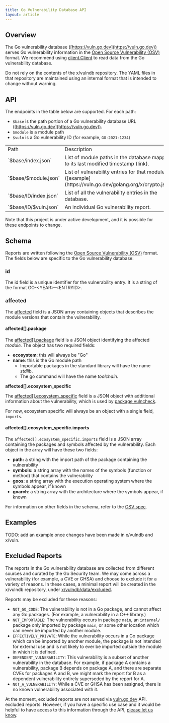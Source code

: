 ```yaml
---
title: Go Vulnerability Database API
layout: article
---
```


## Overview

The Go vulnerability database ([https://vuln.go.dev](https://vuln.go.dev))
serves Go vulnerability information in the
[Open Source Vulnerability (OSV)](https://ossf.github.io/osv-schema/) format.
We recommend using
[client.Client](https://pkg.go.dev/golang.org/x/vuln/client#Client) to read
data from the Go vulnerability database.

Do not rely on the contents of the x/vulndb repository. The YAML files in that
repository are maintained using an internal format that is intended to change
without warning.

## API

The endpoints in the table below are supported. For each path:

- `$base` is the path portion of a Go vulnerability database URL ([https://vuln.go.dev](https://vuln.go.dev)).
- `$module` is a module path
- `$vuln` is a Go vulnerability ID (for example, `GO-2021-1234`)

<table>
  <tr>
    <td>Path</td>
    <td>Description</td>
  </tr>
  <tr>
    <td>`$base/index.json`</td>
    <td>List of module paths in the database mapped to its last modified timestamp (<a href="https://vuln.go.dev/index.json">link</a>).</td>
  </tr>
  <tr>
    <td>`$base/$module.json`</td>
    <td>List of vulnerability entries for that module ([example](https://vuln.go.dev/golang.org/x/crypto.json).</td>
  </tr>
  <tr>
    <td>`$base/ID/index.json`</td>
    <td>List of all the vulnerability entries in the database. </td>
  </tr>
  <tr>
    <td>`$base/ID/$vuln.json`</td>
    <td>An individual Go vulnerability report.</td>
  </tr>
</table>

Note that this project is under active development, and it is possible for
these endpoints to change.

## Schema

Reports are written following the
[Open Source Vulnerability (OSV)](https://ossf.github.io/osv-schema/) format.
The fields below are specific to the Go vulnerability database:

### id

The id field is a unique identifier for the vulnerability entry. It is a string
of the format GO-&lt;YEAR>-&lt;ENTRYID>.

### affected

The [affected](https://ossf.github.io/osv-schema/#affected-fields) field is a
JSON array containing objects that describes the module versions that contain
the vulnerability.

#### affected[].package

The
[affected[].package](https://ossf.github.io/osv-schema/#affectedpackage-field)
field is a JSON object identifying the affected _module._ The object has two
required fields:

- **ecosystem**: this will always be "Go"
- **name**: this is the Go module path
  - Importable packages in the standard library will have the name _stdlib_.
  - The go command will have the name _toolchain_.

**affected[].ecosystem_specific**

The
[affected[].ecosystem_specific](https://ossf.github.io/osv-schema/#affectedecosystem_specific-field)
field is a JSON object with additional information about the vulnerability,
which is used by [package
vulncheck](https://pkg.go.dev/golang.org/x/vuln/vulncheck).

For now, ecosystem specific will always be an object with a single field,
`imports`.

#### affected[].ecosystem_specific.imports

The `affected[].ecosystem_specific.imports` field is a JSON array containing
the packages and symbols affected by the vulnerability. Each object in the
array will have these two fields:

- **path:** a string with the import path of the package containing the vulnerability
- **symbols:** a string array with the names of the symbols (function or method) that contains the vulnerability
- **goos**: a string array with the execution operating system where the symbols appear, if known
- **goarch**: a string array with the architecture where the symbols appear, if known

For information on other fields in the schema, refer to the [OSV spec](https://ossf.github.io/osv-schema).

## Examples

TODO: add an example once changes have been made in x/vulndb and x/vuln.

## Excluded Reports

The reports in the Go vulnerability database are collected from different
sources and curated by the Go Security team. We may come across a vulnerability
(for example, a CVE or GHSA) and choose to exclude it for a variety of reasons.
In these cases, a minimal report will be created in the x/vulndb repository,
under
[x/vulndb/data/excluded](https://github.com/golang/vulndb/tree/master/data/excluded).

Reports may be excluded for these reasons:

- `NOT_GO_CODE`: The vulnerability is not in a Go package, and cannot affect any
  Go packages. (For example, a vulnerability in  a C++ library.)
- `NOT_IMPORTABLE`: The vulnerability occurs in package `main`, an `internal/`
  package only imported by package `main`, or some  other location which can
  never be imported by another module.
- `EFFECTIVELY_PRIVATE`: While the vulnerability occurs in a Go package which
  can be imported by another module, the package is not intended for external
  use and is not likely to ever be imported outside the module in which it is
  defined.
- `DEPENDENT_VULNERABILITY`: This vulnerability is a subset of another
  vulnerability in the database. For example, if package A contains a
  vulnerability, package B depends on package A, and there are separate CVEs
  for packages A and B, we might mark the report for B as a dependent
  vulnerability entirely superseded by the report for A.
- `NOT_A_VULNERABILITY`: While a CVE or GHSA has been assigned, there is no
  known vulnerability associated with it.

At the moment, excluded reports are not served via
[vuln.go.dev](https://vuln.go.dev) API.  excluded reports. However, if you have
a specific use case and it would be helpful to have access to this information
through the API,
[please let us know](https://golang.org/s/govulncheck-feedback).
